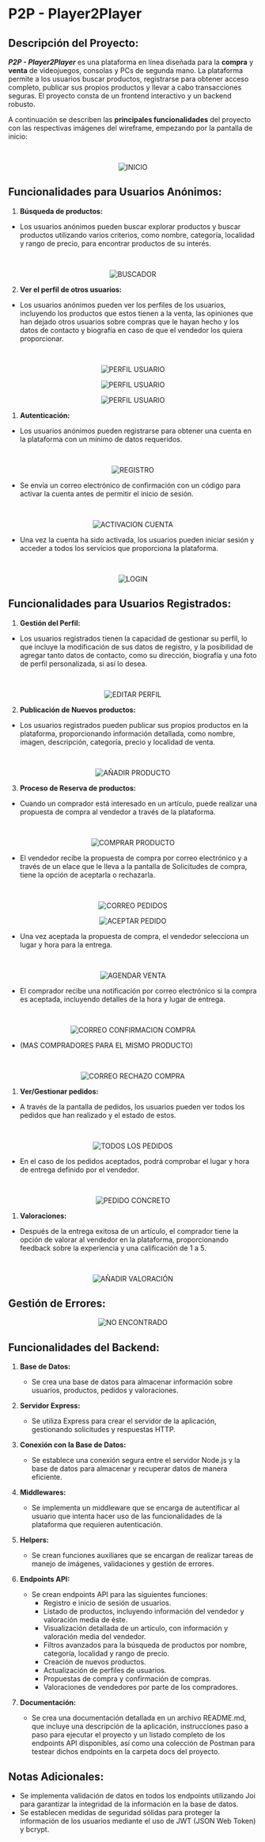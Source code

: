 # **P2P - Player2Player**
   
## **Descripción del Proyecto:**
**_P2P - Player2Player_** es una plataforma en línea diseñada para la **compra** y **venta** de videojuegos, consolas y PCs de segunda mano. La plataforma permite a los usuarios buscar productos, registrarse para obtener acceso completo, publicar sus propios productos y llevar a cabo transacciones seguras. El proyecto consta de un frontend interactivo y un backend robusto.
   
A continuación se describen las **principales funcionalidades** del proyecto con las respectivas imágenes del wireframe, empezando por la pantalla de inicio:

<br/>

<div align="center">

![INICIO](assets/front_page.png)

</div>


## **Funcionalidades para Usuarios Anónimos:**

1. **Búsqueda de productos:**
   
- Los usuarios anónimos pueden buscar explorar productos y buscar productos utilizando varios criterios, como nombre, categoría, localidad y rango de precio, para encontrar productos de su interés.

<br/>

<div align="center">

![BUSCADOR](assets/search.png)

</div>

2. **Ver el perfil de otros usuarios:**

- Los usuarios anónimos pueden ver los perfiles de los usuarios, incluyendo los productos que estos tienen a la venta, las opiniones que han dejado otros usuarios sobre compras que le hayan hecho y los datos de contacto y biografía en caso de que el vendedor los quiera proporcionar.

<br/>

<div align="center">

![PERFIL USUARIO](assets/profile_product.png)

![PERFIL USUARIO](assets/profile_reviews.png)

![PERFIL USUARIO](assets/profile_moreInfo.png)

</div>

1. **Autenticación:**

- Los usuarios anónimos pueden registrarse para obtener una cuenta en la plataforma con un mínimo de datos requeridos.

<br/>

<div align="center">

![REGISTRO](assets/register.png)

</div>

- Se envía un correo electrónico de confirmación con un código para activar la cuenta antes de permitir el inicio de sesión. 

<br/>

<div align="center">

![ACTIVACION CUENTA](assets/verify_account.png)

</div>  

- Una vez la cuenta ha sido activada, los usuarios pueden iniciar sesión y acceder a todos los servicios que proporciona la plataforma.

<br/>
  
<div align="center">

![LOGIN](assets/LOGIN.png)

</div>


## **Funcionalidades para Usuarios Registrados:**

1. **Gestión del Perfil:**

- Los usuarios registrados tienen la capacidad de gestionar su perfil, lo que incluye la modificación de sus datos de registro, y la posibilidad de agregar tanto datos de contacto, como su dirección, biografía y una foto de perfil personalizada, si así lo desea.

<br/>

<div align="center">

![EDITAR PERFIL](assets/edit_profile.png)

</div>


2. **Publicación de Nuevos productos:**

- Los usuarios registrados pueden publicar sus propios productos en la plataforma, proporcionando información detallada, como nombre, imagen, descripción, categoría, precio y localidad de venta.

<br/>

<div align="center">

![AÑADIR PRODUCTO](assets/add_product.png)

</div>

3. **Proceso de Reserva de productos:**

- Cuando un comprador está interesado en un artículo, puede realizar una propuesta de compra al vendedor a través de la plataforma.

<br/>

<div align="center">

![COMPRAR PRODUCTO](assets/buy_product.png)

</div>

- El vendedor recibe la propuesta de compra por correo electrónico y a través de un elace que le lleva a la pantalla de Solicitudes de compra, tiene la opción de aceptarla o rechazarla.

<br/>

<div align="center">

![CORREO PEDIDOS](assets/email_order.png)

![ACEPTAR PEDIDO](assets/confirm_order.png)

</div>

- Una vez aceptada la propuesta de compra, el vendedor selecciona un lugar y hora para la entrega.

<br/>

<div align="center">

![AGENDAR VENTA](assets/schedule_sale.png)

</div>

- El comprador recibe una notificación por correo electrónico si la compra es aceptada, incluyendo detalles de la hora y lugar de entrega.

<br/>

<div align="center">

![CORREO CONFIRMACION COMPRA](assets/confirm_order_email.png)

</div>

- (MAS COMPRADORES PARA EL MISMO PRODUCTO)

<br/>

<div align="center">

![CORREO RECHAZO COMPRA](assets/email_reject_order.png)

</div>

1. **Ver/Gestionar pedidos:**

- A través de la pantalla de pedidos, los usuarios pueden ver todos los pedidos que han realizado y el estado de estos.

<br/>

<div align="center">

![TODOS LOS PEDIDOS](assets/orders.png)

</div>

- En el caso de los pedidos aceptados, podrá comprobar el lugar y hora de entrega definido por el vendedor.

<br/>

<div align="center">

![PEDIDO CONCRETO](assets/id_order.png)

</div>

1. **Valoraciones:**

- Después de la entrega exitosa de un artículo, el comprador tiene la opción de valorar al vendedor en la plataforma, proporcionando feedback sobre la experiencia y una calificación de 1 a 5.

<br/>

<div align="center">

![AÑADIR VALORACIÓN](assets/add_review.png)

</div>

## **Gestión de Errores:**

<div align="center">

![NO ENCONTRADO](assets/not_found.png)

</div>

## **Funcionalidades del Backend:**

1. **Base de Datos:**
   - Se crea una base de datos para almacenar información sobre usuarios, productos, pedidos y valoraciones.

2. **Servidor Express:**
   - Se utiliza Express para crear el servidor de la aplicación, gestionando solicitudes y respuestas HTTP.

3. **Conexión con la Base de Datos:**
   - Se establece una conexión segura entre el servidor Node.js y la base de datos para almacenar y recuperar datos de manera eficiente.

4. **Middlewares:**
   - Se implementa un middleware que se encarga de autentificar al usuario que intenta hacer uso de las funcionalidades de la plataforma que requieren autenticación.

5. **Helpers:**
   - Se crean funciones auxiliares que se encargan de realizar tareas de manejo de imágenes, validaciones y gestión de errores.

6. **Endpoints API:**
   - Se crean endpoints API para las siguientes funciones:
     - Registro e inicio de sesión de usuarios.
     - Listado de productos, incluyendo información del vendedor y valoración media de éste.
     - Visualización detallada de un artículo, con información y valoración media del vendedor.
     - Filtros avanzados para la búsqueda de productos por nombre, categoría, localidad y rango de precio.
     - Creación de nuevos productos.
     - Actualización de perfiles de usuarios.
     - Propuestas de compra y confirmación de compras.
     - Valoraciones de vendedores por parte de los compradores.

7. **Documentación:**
   - Se crea una documentación detallada en un archivo README.md, que incluye una descripción de la aplicación, instrucciones paso a paso para ejecutar el proyecto y un listado completo de los endpoints API disponibles, así como una colección de Postman para testear dichos endpoints en la carpeta docs del proyecto.

## **Notas Adicionales:**
   - Se implementa validación de datos en todos los endpoints utilizando Joi para garantizar la integridad de la información en la base de datos.
   - Se establecen medidas de seguridad sólidas para proteger la información de los usuarios mediante el uso de JWT (JSON Web Token) y bcrypt.
  </div>